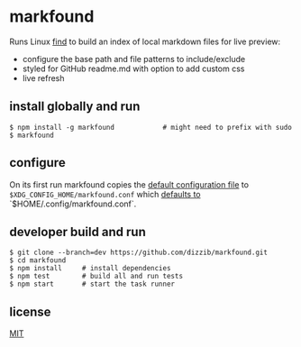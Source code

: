 # markfound

Runs Linux [find] to build an index of local markdown files for live preview:

* configure the base path and file patterns to include/exclude
* styled for GitHub readme.md with option to add custom css
* live refresh

## install globally and run

    $ npm install -g markfound            # might need to prefix with sudo
    $ markfound

## configure

On its first run markfound copies the [default configuration file] to
`$XDG_CONFIG_HOME/markfound.conf` which [defaults to][$XDG_CONFIG_HOME]
`$HOME/.config/markfound.conf`.

## developer build and run

    $ git clone --branch=dev https://github.com/dizzib/markfound.git
    $ cd markfound
    $ npm install     # install dependencies
    $ npm test        # build all and run tests
    $ npm start       # start the task runner

## license

[MIT](./LICENSE)

[$XDG_CONFIG_HOME]: http://standards.freedesktop.org/basedir-spec/basedir-spec-latest.html
[default configuration file]: ./site/default.conf
[find]: http://linux.die.net/man/1/find
